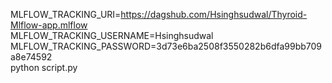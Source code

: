 MLFLOW_TRACKING_URI=https://dagshub.com/Hsinghsudwal/Thyroid-Mlflow-app.mlflow \
MLFLOW_TRACKING_USERNAME=Hsinghsudwal \
MLFLOW_TRACKING_PASSWORD=3d73e6ba2508f3550282b6dfa99bb709a8e74592 \
python script.py

